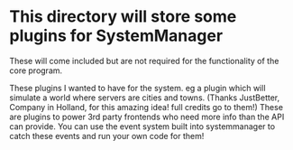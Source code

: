 # This directory will store some plugins for SystemManager
These will come included but are not required for the functionality of the core program.

These plugins I wanted to have for the system. eg a plugin which will simulate a world where servers are cities and towns. (Thanks JustBetter, Company in Holland, for this amazing idea! full credits go to them!)
These are plugins to power 3rd party frontends who need more info than the API can provide. You can use the event system built into systemmanager to catch these events and run your own code for them!
